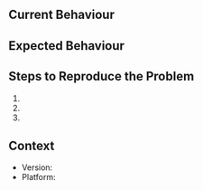 ## Current Behaviour

<!-- Provide a detailed description of how it behaves currently. -->

## Expected Behaviour

<!-- Provide a detailed description of how you expected it to behave. -->

## Steps to Reproduce the Problem

1.
1.
1.

## Context

<!-- Provide a description of your environment where you encountered this behaviour. -->

- Version:
- Platform:
